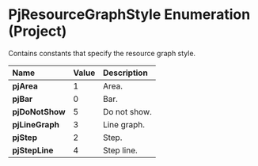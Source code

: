 
# PjResourceGraphStyle Enumeration (Project)

Contains constants that specify the resource graph style.



|**Name**|**Value**|**Description**|
|:-----|:-----|:-----|
|**pjArea**|1|Area.|
|**pjBar**|0|Bar.|
|**pjDoNotShow**|5|Do not show.|
|**pjLineGraph**|3|Line graph.|
|**pjStep**|2|Step.|
|**pjStepLine**|4|Step line.|
